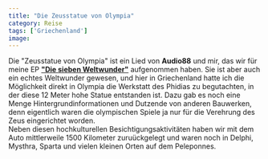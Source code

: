 ```yaml
---
title: "Die Zeusstatue von Olympia"
category: Reise
tags: ['Griechenland']
image: 
---
```


Die "Zeusstatue von Olympia" ist ein Lied von **Audio88** und mir, das wir für meine EP [**"Die sieben Weltwunder"**](http://www.misantropolis.de/musik/die-sieben-weltwunder/) aufgenommen haben. Sie ist aber auch ein echtes Weltwunder gewesen, und hier in Griechenland hatte ich die Möglichkeit direkt in Olympia die Werkstatt des Phidias zu begutachten, in der diese 12 Meter hohe Statue entstanden ist. Dazu gab es noch eine Menge Hintergrundinformationen und Dutzende von anderen Bauwerken, denn eigentlich waren die olympischen Spiele ja nur für die Verehrung des Zeus eingerichtet worden.  
Neben diesen hochkulturellen Besichtigungsaktivitäten haben wir mit dem Auto mittlerweile 1500 Kilometer zuruückgelegt und waren noch in Delphi, Mysthra, Sparta und vielen kleinen Orten auf dem Peleponnes.